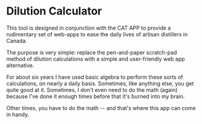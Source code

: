 # Dilution Calculator

This tool is designed in conjunction with the CAT APP to provide a rudimentary set of web-apps to ease the daily lives of artisan distillers in Canada.

The purpose is very simple: replace the pen-and-paper scratch-pad method of dilution calculations with a simple and user-friendly web app alternative.

For about six years I have used basic algebra to perform these sorts of calculations, on nearly a daily basis.  Sometimes, like anything else, you
get quite good at it.  Sometimes, I don't even need to do the math (again) because I've done it enough times before that it's burned into my brain.

Other times, you have to do the math -- and that's where this app can come in handy.